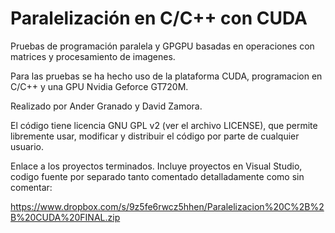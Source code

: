 Paralelización en C/C++ con CUDA
===================

Pruebas de programación paralela y GPGPU basadas en operaciones con matrices y procesamiento de imagenes.

Para las pruebas se ha hecho uso de la plataforma CUDA, programacion en C/C++ y una GPU Nvidia Geforce GT720M.

Realizado por Ander Granado y David Zamora.

El código tiene licencia GNU GPL v2 (ver el archivo LICENSE), que permite libremente usar, modificar y distribuir el código por parte de cualquier usuario.

Enlace a los proyectos terminados. Incluye proyectos en Visual Studio, codigo fuente por separado tanto comentado detalladamente como sin comentar:

https://www.dropbox.com/s/9z5fe6rwcz5hhen/Paralelizacion%20C%2B%2B%20CUDA%20FINAL.zip
